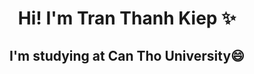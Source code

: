 <h1 align = "center">Hi! I'm Tran Thanh Kiep ✨</h1>
<h2 align = "center">I'm studying at Can Tho University😄</h2>

<!--
**TranThanhKiep2307/TranThanhKiep2307** is a ✨ _special_ ✨ repository because its `README.md` (this file) appears on your GitHub profile.

Here are some ideas to get you started:

- 🔭 I’m currently working on ...
- 🌱 I’m currently learning ...
- 👯 I’m looking to collaborate on ...
- 🤔 I’m looking for help with ...
- 💬 Ask me about ...
- 📫 How to reach me: ...
- 😄 Pronouns: ...
- ⚡ Fun fact: ...
-->
